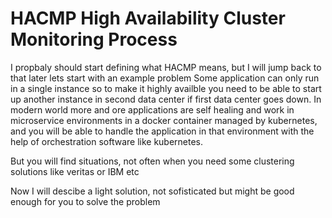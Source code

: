 # HACMP High Availability Cluster Monitoring Process
I propbaly should start defining what HACMP means, but I will jump back to that later lets start with an example problem
Some application can only run in a single instance so to make it highly availble you need to be able to start up another instance in second data center if first data center goes down.
In modern world more and ore applications are self healing and work in microservice environments in a docker container managed by kubernetes, and you will be able to handle the application in that environment with the help of orchestration software like kubernetes.

But you will find situations, not often when you need some clustering solutions like veritas or IBM etc

Now I will descibe a light solution, not sofisticated but might be good enough for you to solve the problem

